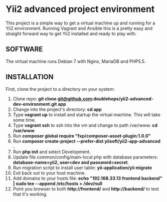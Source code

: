 Yii2 advanced project environment
================================

This project is a simple way to get a virtual machine up and running for a Yii2 environment. Running Vagrant and Ansible this is a pretty easy and straight forward way to get Yii2 installed and ready to play with.

SOFTWARE
--------

The virtual machine runs Debian 7 with Nginx, MariaDB and PHP5.5.


INSTALLATION
------------

First, clone the project to a directory on your system:

1. Clone repo: **git clone git@github.com:doublehops/yii2-advanced-dev-environment.git app**
2. Change into the project's directory: **cd app**
3. Type **vagrant up** to install and startup the virtual machine. This will take some time.
4. Type **vagrant ssh** to ssh into the vm and change to path /var/www. **cd /var/www**
5. Run **composer global require "fxp/composer-asset-plugin:1.0.0"**
6. Run **composer create-project --prefer-dist yiisoft/yii2-app-advanced .**
7. Run **php init** and select Development.
8. Update file common/config/main-local.php with database parameters: **database-name=yii2, user=dev and password=secret**.
9. Run migration script to install user table: **yii-application/yii migrate**
10. Exit back out to your host machine.
11. Add domains to your hosts file: **echo "192.168.33.13 frontend backend" | sudo tee --append /etc/hosts > /dev/null**
12. Point you browser to both **http://frontend/** and **http://backend/** to test that it's working.
